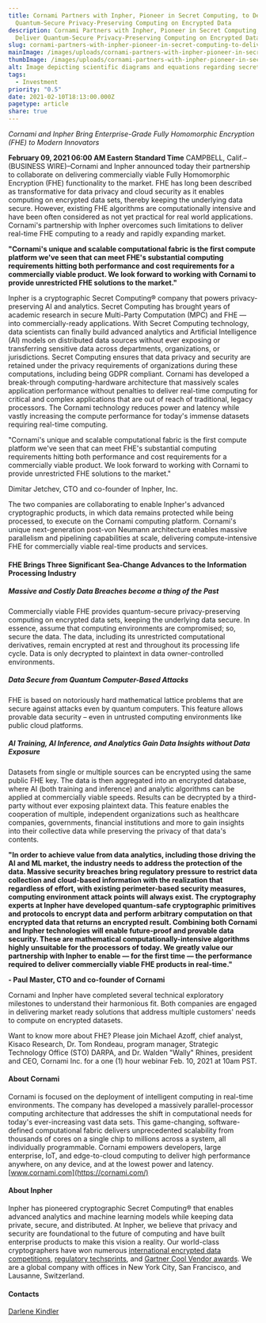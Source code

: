 ```yaml
---
title: Cornami Partners with Inpher, Pioneer in Secret Computing, to Deliver
  Quantum-Secure Privacy-Preserving Computing on Encrypted Data
description: Cornami Partners with Inpher, Pioneer in Secret Computing, to
  Deliver Quantum-Secure Privacy-Preserving Computing on Encrypted Data
slug: cornami-partners-with-inpher-pioneer-in-secret-computing-to-deliver-quantum-secure-privacy-preserving-computing-on-encrypted-data
mainImage: /images/uploads/cornami-partners-with-inpher-pioneer-in-secret-computing-featured.jpg
thumbImage: /images/uploads/cornami-partners-with-inpher-pioneer-in-secret-computing-thumb.jpg
alt: Image depicting scientific diagrams and equations regarding secret computing.
tags:
  - Investment
priority: "0.5"
date: 2021-02-10T18:13:00.000Z
pagetype: article
share: true
---
```

*Cornami and Inpher Bring Enterprise-Grade Fully Homomorphic Encryption (FHE) to Modern Innovators*

**February 09, 2021 06:00 AM Eastern Standard Time**
CAMPBELL, Calif.–(BUSINESS WIRE)–Cornami and Inpher announced today their partnership to collaborate on delivering commercially viable Fully Homomorphic Encryption (FHE) functionality to the market. FHE has long been described as transformative for data privacy and cloud security as it enables computing on encrypted data sets, thereby keeping the underlying data secure. However, existing FHE algorithms are computationally intensive and have been often considered as not yet practical for real world applications. Cornami's partnership with Inpher overcomes such limitations to deliver real-time FHE computing to a ready and rapidly expanding market.

**"Cornami's unique and scalable computational fabric is the first compute platform we've seen that can meet FHE's substantial computing requirements hitting both performance and cost requirements for a commercially viable product. We look forward to working with Cornami to provide unrestricted FHE solutions to the market."**

Inpher is a cryptographic Secret Computing® company that powers privacy-preserving AI and analytics. Secret Computing has brought years of academic research in secure Multi-Party Computation (MPC) and FHE — into commercially-ready applications. With Secret Computing technology, data scientists can finally build advanced analytics and Artificial Intelligence (AI) models on distributed data sources without ever exposing or transferring sensitive data across departments, organizations, or jurisdictions. Secret Computing ensures that data privacy and security are retained under the privacy requirements of organizations during these computations, including being GDPR compliant. Cornami has developed a break-through computing-hardware architecture that massively scales application performance without penalties to deliver real-time computing for critical and complex applications that are out of reach of traditional, legacy processors. The Cornami technology reduces power and latency while vastly increasing the compute performance for today's immense datasets requiring real-time computing.

"Cornami's unique and scalable computational fabric is the first compute platform we've seen that can meet FHE's substantial computing requirements hitting both performance and cost requirements for a commercially viable product. We look forward to working with Cornami to provide unrestricted FHE solutions to the market."

Dimitar Jetchev, CTO and co-founder of Inpher, Inc.

The two companies are collaborating to enable Inpher's advanced cryptographic products, in which data remains protected while being processed, to execute on the Cornami computing platform. Cornami's unique next-generation post-von Neumann architecture enables massive parallelism and pipelining capabilities at scale, delivering compute-intensive FHE for commercially viable real-time products and services.

#### FHE Brings Three Significant Sea-Change Advances to the Information Processing Industry

##### Massive and Costly Data Breaches become a thing of the Past

Commercially viable FHE provides quantum-secure privacy-preserving computing on encrypted data sets, keeping the underlying data secure. In essence, assume that computing environments are compromised; so, secure the data. The data, including its unrestricted computational derivatives, remain encrypted at rest and throughout its processing life cycle. Data is only decrypted to plaintext in data owner-controlled environments.

##### Data Secure from Quantum Computer-Based Attacks

FHE is based on notoriously hard mathematical lattice problems that are secure against attacks even by quantum computers. This feature allows provable data security – even in untrusted computing environments like public cloud platforms.

##### AI Training, AI Inference, and Analytics Gain Data Insights without Data Exposure

Datasets from single or multiple sources can be encrypted using the same public FHE key. The data is then aggregated into an encrypted database, where AI (both training and inference) and analytic algorithms can be applied at commercially viable speeds. Results can be decrypted by a third-party without ever exposing plaintext data. This feature enables the cooperation of multiple, independent organizations such as healthcare companies, governments, financial institutions and more to gain insights into their collective data while preserving the privacy of that data's contents.

**"In order to achieve value from data analytics, including those driving the AI and ML market, the industry needs to address the protection of the data. Massive security breaches bring regulatory pressure to restrict data collection and cloud-based information with the realization that regardless of effort, with existing perimeter-based security measures, computing environment attack points will always exist. The cryptography experts at Inpher have developed quantum-safe cryptographic primitives and protocols to encrypt data and perform arbitrary computation on that encrypted data that returns an encrypted result. Combining both Cornami and Inpher technologies will enable future-proof and provable data security. These are mathematical computationally-intensive algorithms highly unsuitable for the processors of today. We greatly value our partnership with Inpher to enable — for the first time — the performance required to deliver commercially viable FHE products in real-time."**

**\- Paul Master, CTO and co-founder of Cornami**

Cornami and Inpher have completed several technical exploratory milestones to understand their harmonious fit. Both companies are engaged in delivering market ready solutions that address multiple customers' needs to compute on encrypted datasets.

Want to know more about FHE? Please join Michael Azoff, chief analyst, Kisaco Research, Dr. Tom Rondeau, program manager, Strategic Technology Office (STO) DARPA, and Dr. Walden "Wally" Rhines, president and CEO, Cornami Inc. for a one (1) hour webinar Feb. 10, 2021 at 10am PST.

#### About Cornami

Cornami is focused on the deployment of intelligent computing in real-time environments. The company has developed a massively parallel-processor computing architecture that addresses the shift in computational needs for today's ever-increasing vast data sets. This game-changing, software-defined computational fabric delivers unprecedented scalability from thousands of cores on a single chip to millions across a system, all individually programmable. Cornami empowers developers, large enterprise, IoT, and edge-to-cloud computing to deliver high performance anywhere, on any device, and at the lowest power and latency. [www.cornami.com](https://cornami.com/)

#### About Inpher

Inpher has pioneered cryptographic Secret Computing® that enables advanced analytics and machine learning models while keeping data private, secure, and distributed. At Inpher, we believe that privacy and security are foundational to the future of computing and have built enterprise products to make this vision a reality. Our world-class cryptographers have won numerous [international encrypted data competitions](https://inpher.io/news/inpher-wins-international-encrypted-data-competition/), [regulatory techsprints](https://inpher.io/news/inpher-wins-peoples-choice-award-at-fca-financial-crime-techsprint/), and [Gartner Cool Vendor awards](https://inpher.io/news/inpher-named-a-2019-gartner-cool-vendor-in-privacy-preservation-in-analytics/). We are a global company with offices in New York City, San Francisco, and Lausanne, Switzerland.

#### Contacts

[Darlene Kindler](<mailto: media@cornami.com>)